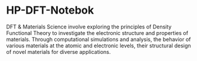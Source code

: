 # HP-DFT-Notebok
DFT &amp; Materials Science involve exploring the principles of Density Functional Theory to investigate the electronic structure and properties of materials. Through computational simulations and analysis, the behavior of various materials at the atomic and electronic levels, their structural design of novel materials for diverse applications.
